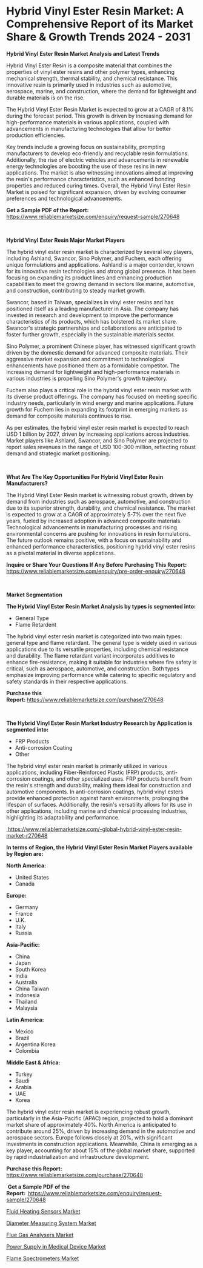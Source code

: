 <p><h1>Hybrid Vinyl Ester Resin Market: A Comprehensive Report of its Market Share & Growth Trends 2024 - 2031</h1></p><p><strong>Hybrid Vinyl Ester Resin Market Analysis and Latest Trends</strong></p>
<p><p>Hybrid Vinyl Ester Resin is a composite material that combines the properties of vinyl ester resins and other polymer types, enhancing mechanical strength, thermal stability, and chemical resistance. This innovative resin is primarily used in industries such as automotive, aerospace, marine, and construction, where the demand for lightweight and durable materials is on the rise.</p><p>The Hybrid Vinyl Ester Resin Market is expected to grow at a CAGR of 8.1% during the forecast period. This growth is driven by increasing demand for high-performance materials in various applications, coupled with advancements in manufacturing technologies that allow for better production efficiencies. </p><p>Key trends include a growing focus on sustainability, prompting manufacturers to develop eco-friendly and recyclable resin formulations. Additionally, the rise of electric vehicles and advancements in renewable energy technologies are boosting the use of these resins in new applications. The market is also witnessing innovations aimed at improving the resin's performance characteristics, such as enhanced bonding properties and reduced curing times. Overall, the Hybrid Vinyl Ester Resin Market is poised for significant expansion, driven by evolving consumer preferences and technological advancements.</p></p>
<p><strong>Get a Sample PDF of the Report:&nbsp;</strong> <a href="https://www.reliablemarketsize.com/enquiry/request-sample/270648?utm_campaign=1170&utm_medium=2&utm_source=Github&utm_content=ia&utm_term=30102024&utm_id=hybrid-vinyl-ester-resin">https://www.reliablemarketsize.com/enquiry/request-sample/270648</a></p>
<p>&nbsp;</p>
<p><strong>Hybrid Vinyl Ester Resin Major Market Players</strong></p>
<p><p>The hybrid vinyl ester resin market is characterized by several key players, including Ashland, Swancor, Sino Polymer, and Fuchem, each offering unique formulations and applications. Ashland is a major contender, known for its innovative resin technologies and strong global presence. It has been focusing on expanding its product lines and enhancing production capabilities to meet the growing demand in sectors like marine, automotive, and construction, contributing to steady market growth.</p><p>Swancor, based in Taiwan, specializes in vinyl ester resins and has positioned itself as a leading manufacturer in Asia. The company has invested in research and development to improve the performance characteristics of its products, which has bolstered its market share. Swancor's strategic partnerships and collaborations are anticipated to foster further growth, especially in the sustainable materials sector.</p><p>Sino Polymer, a prominent Chinese player, has witnessed significant growth driven by the domestic demand for advanced composite materials. Their aggressive market expansion and commitment to technological enhancements have positioned them as a formidable competitor. The increasing demand for lightweight and high-performance materials in various industries is propelling Sino Polymer's growth trajectory.</p><p>Fuchem also plays a critical role in the hybrid vinyl ester resin market with its diverse product offerings. The company has focused on meeting specific industry needs, particularly in wind energy and marine applications. Future growth for Fuchem lies in expanding its footprint in emerging markets as demand for composite materials continues to rise.</p><p>As per estimates, the hybrid vinyl ester resin market is expected to reach USD 1 billion by 2027, driven by increasing applications across industries. Market players like Ashland, Swancor, and Sino Polymer are projected to report sales revenues in the range of USD 100-300 million, reflecting robust demand and strategic market positioning.</p></p>
<p>&nbsp;</p>
<p><strong>What Are The Key Opportunities For Hybrid Vinyl Ester Resin Manufacturers?</strong></p>
<p><p>The Hybrid Vinyl Ester Resin market is witnessing robust growth, driven by demand from industries such as aerospace, automotive, and construction due to its superior strength, durability, and chemical resistance. The market is expected to grow at a CAGR of approximately 5-7% over the next five years, fueled by increased adoption in advanced composite materials. Technological advancements in manufacturing processes and rising environmental concerns are pushing for innovations in resin formulations. The future outlook remains positive, with a focus on sustainability and enhanced performance characteristics, positioning hybrid vinyl ester resins as a pivotal material in diverse applications.</p></p>
<p><strong>Inquire or Share Your Questions If Any Before Purchasing This Report:</strong> <a href="https://www.reliablemarketsize.com/enquiry/pre-order-enquiry/270648?utm_campaign=1170&utm_medium=2&utm_source=Github&utm_content=ia&utm_term=30102024&utm_id=hybrid-vinyl-ester-resin">https://www.reliablemarketsize.com/enquiry/pre-order-enquiry/270648</a></p>
<p>&nbsp;</p>
<p><strong>Market Segmentation</strong></p>
<p><strong>The Hybrid Vinyl Ester Resin Market Analysis by types is segmented into:</strong></p>
<p><ul><li>General Type</li><li>Flame Retardent</li></ul></p>
<p><p>The hybrid vinyl ester resin market is categorized into two main types: general type and flame retardant. The general type is widely used in various applications due to its versatile properties, including chemical resistance and durability. The flame retardant variant incorporates additives to enhance fire-resistance, making it suitable for industries where fire safety is critical, such as aerospace, automotive, and construction. Both types emphasize improving performance while catering to specific regulatory and safety standards in their respective applications.</p></p>
<p><strong>Purchase this Report:&nbsp;</strong><a href="https://www.reliablemarketsize.com/purchase/270648?utm_campaign=1170&utm_medium=2&utm_source=Github&utm_content=ia&utm_term=30102024&utm_id=hybrid-vinyl-ester-resin">https://www.reliablemarketsize.com/purchase/270648</a></p>
<p>&nbsp;</p>
<p><strong>The Hybrid Vinyl Ester Resin Market Industry Research by Application is segmented into:</strong></p>
<p><ul><li>FRP Products</li><li>Anti-corrosion Coating</li><li>Other</li></ul></p>
<p><p>The hybrid vinyl ester resin market is primarily utilized in various applications, including Fiber-Reinforced Plastic (FRP) products, anti-corrosion coatings, and other specialized uses. FRP products benefit from the resin's strength and durability, making them ideal for construction and automotive components. In anti-corrosion coatings, hybrid vinyl esters provide enhanced protection against harsh environments, prolonging the lifespan of surfaces. Additionally, the resin's versatility allows for its use in other applications, including marine and chemical processing industries, highlighting its adaptability and performance.</p></p>
<p><a href="https://www.reliablemarketsize.com/-global-hybrid-vinyl-ester-resin-market-r270648?utm_campaign=1170&utm_medium=2&utm_source=Github&utm_content=ia&utm_term=30102024&utm_id=hybrid-vinyl-ester-resin">&nbsp;https://www.reliablemarketsize.com/-global-hybrid-vinyl-ester-resin-market-r270648</a></p>
<p><strong>In terms of Region, the Hybrid Vinyl Ester Resin Market Players available by Region are:</strong></p>
<p>
    <p> <strong> North America: </strong>
        <ul>
            <li>United States</li>
            <li>Canada</li>
        </ul>
        </p> 
    <p> <strong> Europe: </strong>
        <ul>
            <li>Germany</li>
            <li>France</li>
            <li>U.K.</li>
            <li>Italy</li>
            <li>Russia</li>
        </ul>
        </p> 
    <p> <strong> Asia-Pacific: </strong>
        <ul>
            <li>China</li>
            <li>Japan</li>
            <li>South Korea</li>
            <li>India</li>
            <li>Australia</li>
            <li>China Taiwan</li>
            <li>Indonesia</li>
            <li>Thailand</li>
            <li>Malaysia</li>
        </ul>
        </p> 
    <p> <strong> Latin America: </strong>
        <ul>
            <li>Mexico</li>
            <li>Brazil</li>
            <li>Argentina Korea</li>
            <li>Colombia</li>
        </ul>
        </p> 
    <p> <strong> Middle East & Africa: </strong>
        <ul>
            <li>Turkey</li>
            <li>Saudi</li>
            <li>Arabia</li>
            <li>UAE</li>
            <li>Korea</li>
        </ul>
    </p>
    </p>
<p><p>The hybrid vinyl ester resin market is experiencing robust growth, particularly in the Asia-Pacific (APAC) region, projected to hold a dominant market share of approximately 40%. North America is anticipated to contribute around 25%, driven by increasing demand in the automotive and aerospace sectors. Europe follows closely at 20%, with significant investments in construction applications. Meanwhile, China is emerging as a key player, accounting for about 15% of the global market share, supported by rapid industrialization and infrastructure development.</p></p>
<p><strong>Purchase this Report: </strong><a href="https://www.reliablemarketsize.com/purchase/270648?utm_campaign=1170&utm_medium=2&utm_source=Github&utm_content=ia&utm_term=30102024&utm_id=hybrid-vinyl-ester-resin">https://www.reliablemarketsize.com/purchase/270648</a></p>
<p>&nbsp;<strong>Get a Sample PDF of the Report:&nbsp;&nbsp;</strong><a href="https://www.reliablemarketsize.com/enquiry/request-sample/270648?utm_campaign=1170&utm_medium=2&utm_source=Github&utm_content=ia&utm_term=30102024&utm_id=hybrid-vinyl-ester-resin">https://www.reliablemarketsize.com/enquiry/request-sample/270648</a></p>
<p><strong></strong></p>
<p><p><a href="https://www.linkedin.com/pulse/fluid-heating-sensors-market-global-trends-forecast-2024-iatcf?utm_campaign=1170&utm_medium=2&utm_source=Github&utm_content=ia&utm_term=30102024&utm_id=hybrid-vinyl-ester-resin">Fluid Heating Sensors Market</a></p><p><a href="https://www.linkedin.com/pulse/diameter-measuring-system-market-outlook-current-assessment-8mece?utm_campaign=1170&utm_medium=2&utm_source=Github&utm_content=ia&utm_term=30102024&utm_id=hybrid-vinyl-ester-resin">Diameter Measuring System Market</a></p><p><a href="https://github.com/angilaguardtd7/Market-Research-Report-List-1/blob/main/flue-gas-analysers-market.md?utm_campaign=1170&utm_medium=2&utm_source=Github&utm_content=ia&utm_term=30102024&utm_id=hybrid-vinyl-ester-resin">Flue Gas Analysers Market</a></p><p><a href="https://issuu.com/reportprime-2/docs/power-supply-in-medical-device-mark_d21131c5652910?utm_campaign=1170&utm_medium=2&utm_source=Github&utm_content=ia&utm_term=30102024&utm_id=hybrid-vinyl-ester-resin">Power Supply in Medical Device Market</a></p><p><a href="https://github.com/padencrooks0o/Market-Research-Report-List-1/blob/main/flame-spectrometers-market.md?utm_campaign=1170&utm_medium=2&utm_source=Github&utm_content=ia&utm_term=30102024&utm_id=hybrid-vinyl-ester-resin">Flame Spectrometers Market</a></p></p>